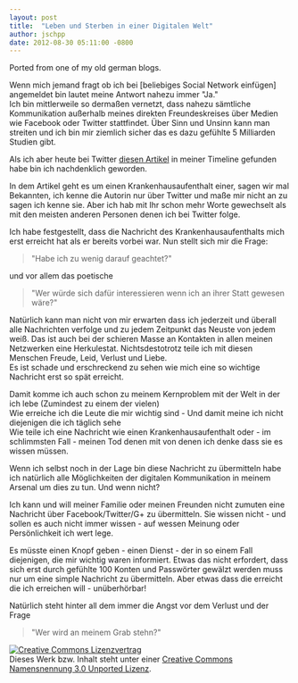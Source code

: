 ```yaml
---
layout: post
title:  "Leben und Sterben in einer Digitalen Welt"
author: jschpp
date: 2012-08-30 05:11:00 -0800
---
```

Ported from one of my old german blogs.

Wenn mich jemand fragt ob ich bei [beliebiges Social Network einfügen] angemeldet bin lautet meine Antwort nahezu immer "Ja."  
Ich bin mittlerweile so dermaßen vernetzt, dass nahezu sämtliche Kommunikation außerhalb meines direkten Freundeskreises über Medien wie Facebook oder Twitter stattfindet. Über Sinn und Unsinn kann man streiten und ich bin mir ziemlich sicher das es dazu gefühlte 5 Milliarden Studien gibt.  

Als ich aber heute bei Twitter [diesen Artikel](http://typischuntypisch.wordpress.com/2012/08/24/ein-sehr-bewegtes-dankeschon/) in meiner Timeline gefunden habe bin ich nachdenklich geworden.  

In dem Artikel geht es um einen Krankenhausaufenthalt einer, sagen wir mal Bekannten, ich kenne die Autorin nur über Twitter und maße mir nicht an zu sagen ich kenne sie. Aber ich hab mit Ihr schon mehr Worte gewechselt als mit den meisten anderen Personen denen ich bei Twitter folge.  

Ich habe festgestellt, dass die Nachricht des Krankenhausaufenthalts mich erst erreicht hat als er bereits vorbei war. Nun stellt sich mir die Frage:  

> "Habe ich zu wenig darauf geachtet?"

und vor allem das poetische  

> "Wer würde sich dafür interessieren wenn ich an ihrer Statt gewesen wäre?"

Natürlich kann man nicht von mir erwarten dass ich jederzeit und überall alle Nachrichten verfolge und zu jedem Zeitpunkt das Neuste von jedem weiß. Das ist auch bei der schieren Masse an Kontakten in allen meinen Netzwerken eine Herkulestat. Nichtsdestotrotz teile ich mit diesen Menschen Freude, Leid, Verlust und Liebe.  
Es ist schade und erschreckend zu sehen wie mich eine so wichtige Nachricht erst so spät erreicht.  

Damit komme ich auch schon zu meinem Kernproblem mit der Welt in der ich lebe (Zumindest zu einem der vielen)  
Wie erreiche ich die Leute die mir wichtig sind - Und damit meine ich nicht diejenigen die ich täglich sehe  
Wie teile ich eine Nachricht wie einen Krankenhausaufenthalt oder - im schlimmsten Fall -  meinen Tod denen mit von denen ich denke dass sie es wissen müssen.  

Wenn ich selbst noch in der Lage bin diese Nachricht zu übermitteln habe ich natürlich alle Möglichkeiten der digitalen Kommunikation in meinem Arsenal um dies zu tun. Und wenn nicht?  

Ich kann und will meiner Familie oder meinen Freunden nicht zumuten eine Nachricht über Facebook/Twitter/G+ zu übermitteln. Sie wissen nicht - und sollen es auch nicht immer wissen - auf wessen Meinung oder Persönlichkeit ich wert lege.  

Es müsste einen Knopf geben - einen Dienst - der in so einem Fall diejenigen, die mir wichtig waren informiert. Etwas das nicht erfordert, dass sich erst durch gefühlte 100 Konten und Passwörter gewälzt werden muss nur um eine simple Nachricht zu übermitteln. Aber etwas dass die erreicht die ich erreichen will - unüberhörbar!  

Natürlich steht hinter all dem immer die Angst vor dem Verlust und der Frage  

> "Wer wird an meinem Grab stehn?"

[![Creative Commons Lizenzvertrag](http://i.creativecommons.org/l/by/3.0/80x15.png)](http://creativecommons.org/licenses/by/3.0/deed.de)  
Dieses Werk bzw. Inhalt steht unter einer [Creative Commons Namensnennung 3.0 Unported Lizenz](http://creativecommons.org/licenses/by/3.0/deed.de).
